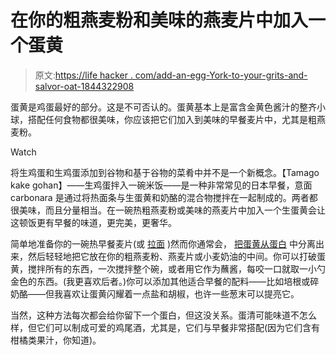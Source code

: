 # 在你的粗燕麦粉和美味的燕麦片中加入一个蛋黄

> 原文:[https://life hacker . com/add-an-egg-York-to-your-grits-and-salvor-oat-1844322908](https://lifehacker.com/add-an-egg-yolk-to-your-grits-and-savory-oatmeal-1844322908)

蛋黄是鸡蛋最好的部分。这是不可否认的。蛋黄基本上是富含金黄色酱汁的整齐小球，搭配任何食物都很美味，你应该把它们加入到美味的早餐麦片中，尤其是粗燕麦粉。

Watch

将生鸡蛋和生鸡蛋添加到谷物和基于谷物的菜肴中并不是一个新概念。【Tamago kake gohan】——生鸡蛋拌入一碗米饭——是一种非常常见的日本早餐，意面 carbonara 是通过将热面条与生蛋黄和奶酪的混合物搅拌在一起制成的。两者都很美味，而且分量相当。在一碗热粗燕麦粉或美味的燕麦片中加入一个生蛋黄会让这顿饭更有早餐的味道，更完美，更奢华。

简单地准备你的一碗热早餐麦片(或 [拉面](https://skillet.lifehacker.com/instant-ramen-makes-a-superior-breakfast-1836795078) )然而你通常会， [把蛋黄从蛋白](https://skillet.lifehacker.com/what-to-do-with-extra-egg-whites-and-yolks-1843340902) 中分离出来，然后轻轻地把它放在你的粗燕麦粉、燕麦片或小麦奶油的中间。你可以打破蛋黄，搅拌所有的东西，一次搅拌整个碗，或者用它作为蘸酱，每咬一口就取一小勺金色的东西。(我更喜欢后者。)你可以添加其他适合早餐的配料——比如培根或碎奶酪——但我喜欢让蛋黄闪耀着一点盐和胡椒，也许一些葱末可以提亮它。

当然，这种方法每次都会给你留下一个蛋白，但这没关系。蛋清可能味道不怎么样，但它们可以制成可爱的鸡尾酒，尤其是，它们与早餐非常搭配(因为它们含有柑橘类果汁，你知道)。